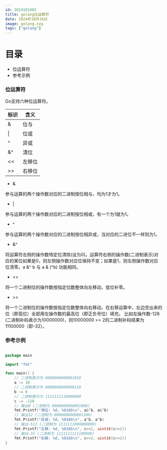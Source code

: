 ```yaml
---
id: 2024101602
title: golang位运算符
date: 2024年10月16日
image: golang.svg
tags: ["golang"]
---
```



# 目录

- 位运算符
- 参考示例


### 位运算符

Go支持六种位运算符。

| 标识 | 含义   |
| ---- | ------ |
| &    | 位与   |
| \|   | 位或   |
| ^    | 异或   |
| &^   | 清位   |
| <<   | 左移位 |
| >>   | 右移位 |

 - &

参与运算的两个操作数对应的二进制按位相与，均为1才为1。

 - |

参与运算的两个操作数对应的二进制按位相或，有一个为1就为1。

 - ^

参与运算的两个操作数对应的二进制按位相异或，当对应的二进位不一样则为1。

 - &^

将运算符左侧的操作数特定位清除(设为0)。运算符右侧的操作数(二进制表示)对应的某位如果是0，则左侧操作数对应位保持不变；如果是1，则左侧操作数对应位清零。a &^ b 与 a & (^b) 功能相同。

 - <<

将一个二进制位的操作数按指定位数整体向左移动，低位补零。

 - \>\>

将一个二进制位的操作数按指定位数整体向右移动，在右移运算中，左边空出来的位（即高位）全部用左操作数的最高位（即正负号位）填充。 比如左操作数-128 (二进制补码表示为10000000)，则10000000 >> 2的二进制补码结果为11100000（即-32）。


### 参考示例

```go

package main

import "fmt"

func main() {
    // 二进制表示为 0000000000001010
	a := 10                                             
    // 二进制表示为 0000000000000110
	b := 6 
    // 二进制表示为 1111111110000000
	c := -128                                           
    // 输出8 (二进制为 0000000000001000)
	fmt.Printf("清位: %d, %016b\n", a&^b, a&^b)
    // 输出12 (二进制为 0000000000001100)
	fmt.Printf("异或: %d, %016b\n", a^b, a^b)
    // 输出-512 (二进制为 1111111000000000)
    fmt.Printf("左移: %d, %016b\n", c<<2, uint16(c<<2)) 
    // 输出-32 (二进制为 1111111111100000)
	fmt.Printf("右移: %d, %016b\n", c>>2, uint16(c>>2))
}

```
